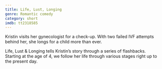 ```yaml
---
title: Life, Lust, Longing
genre: Romantic comedy
category: short
imdb: tt2318585
---
```

Kristin visits her gynecologist for a check-up. With two failed IVF attempts behind her, she longs for a child more than ever.

Life, Lust & Longing tells Kristin’s story through a series of flashbacks. Starting at the age of 4, we follow her life through various stages right up to the present day.
